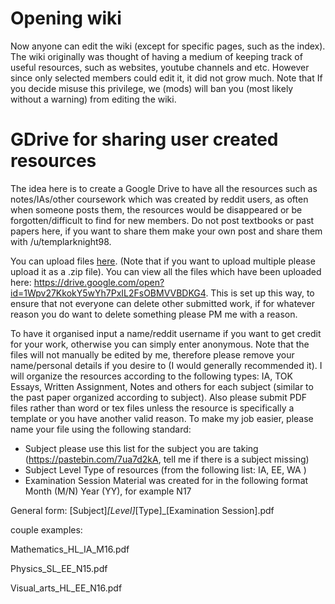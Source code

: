 # Opening wiki

Now anyone can edit the wiki (except for specific pages, such as the index). The wiki originally was thought of having a medium of keeping track of useful resources, such as websites, youtube channels and etc. However since only selected members could edit it, it did not grow much. Note that If you decide misuse this privilege, we (mods) will ban you (most likely without a warning) from editing the wiki.

# GDrive for sharing user created resources


The idea here is to create a Google Drive to have all the resources such as notes/IAs/other coursework which was created by reddit users, as often when someone posts them, the resources would be disappeared or be forgotten/difficult to find for new members. Do not post textbooks or past papers here, if you want to share them make your own post and share them with /u/templarknight98.

You can upload files [here](https://script.google.com/macros/s/AKfycbwBB90XpWughsL9ApqkyJqctJ-CHCj5yofUQB2UXAhK9taOo40/exec). (Note that if you want to upload multiple please upload it as a .zip file). You can view all the files which have been uploaded here: https://drive.google.com/open?id=1Wpv27KkokY5wYh7PxIL2FsOBMVVBDKG4. This is set up this way, to ensure that not everyone can delete other submitted work, if for whatever reason you do want to delete something please PM me with a reason. 

To have it organised input a name/reddit username if you want to get credit for your work, otherwise you can simply enter anonymous. Note that the files will not manually be edited by me, therefore please remove your name/personal details if you desire to (I would generally recommended it). I will organize the resources according to the following types: IA, TOK Essays, Written Assignment, Notes and others for each subject (similar to the past paper organized according to subject). Also please submit PDF files rather than word or tex files unless the resource is specifically a template or you have another valid reason. To make my job easier, please name your file using the following standard:

* Subject please use this list for the subject you are taking (https://pastebin.com/7ua7d2kA, tell me if there is a subject missing)
* Subject Level Type of resources (from the following list: IA, EE, WA )
* Examination Session Material was created for in the following format Month (M/N) Year (YY), for example N17

General form: [Subject]_[Level]_[Type]_[Examination Session].pdf

couple examples: 

Mathematics_HL_IA_M16.pdf

Physics_SL_EE_N15.pdf

Visual_arts_HL_EE_N16.pdf


